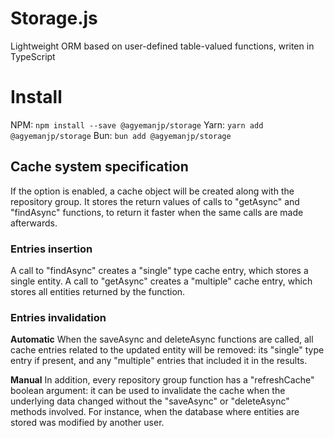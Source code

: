# Storage.js
Lightweight ORM based on user-defined table-valued functions, writen in TypeScript

# Install
NPM: `npm install --save @agyemanjp/storage`
Yarn: `yarn add @agyemanjp/storage`
Bun: `bun add @agyemanjp/storage`

## Cache system specification
If the option is enabled, a cache object will be created along with the repository group.
It stores the return values of calls to "getAsync" and "findAsync" functions, to return it faster when the same calls are made afterwards.

### Entries insertion
A call to "findAsync" creates a "single" type cache entry, which stores a single entity.
A call to "getAsync" creates a "multiple" cache entry, which stores all entities returned by the function.

### Entries invalidation

**Automatic**
When the saveAsync and deleteAsync functions are called, all cache entries related to the updated entity will be removed: its "single" type entry if present, and any "multiple" entries that included it in the results.

**Manual**
In addition, every repository group function has a "refreshCache" boolean argument: it can be used to invalidate the cache when the underlying data changed without the "saveAsync" or "deleteAsync" methods involved. For instance, when the database where entities are stored was modified by another user.
